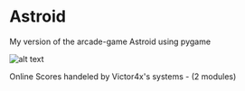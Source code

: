 # Astroid
My version of the arcade-game Astroid using pygame

![alt text](https://i.imgur.com/GOf1tz6.png)


Online Scores handeled by Victor4x's systems - (2 modules)


